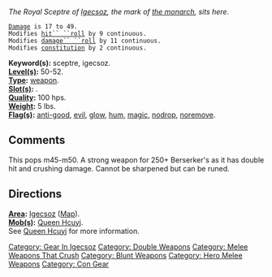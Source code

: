 *The Royal Sceptre of [Igecsoz](:Category:_Igecsoz "wikilink"), the mark
of [the monarch](Queen_Hcuyj "wikilink"), sits here.*

[`Damage`](Melee_Weapon_Values "wikilink")` is 17 to 49.`  
`Modifies `[`hit`` ``roll`](Hit_Roll "wikilink")` by 9 continuous.`  
`Modifies `[`damage`` ``roll`](Damage_Roll "wikilink")` by 11 continuous.`  
`Modifies `[`constitution`](Constitution "wikilink")` by 2 continuous.`

**Keyword(s):** sceptre, igecsoz.  
**[Level(s)](Object_Level "wikilink"):** 50-52.  
**[Type](:Category:_Object_Types "wikilink"):**
[weapon](:Category:_Melee_Weapons "wikilink").  
**[Slot(s)](Object_Slots "wikilink"):** <wielded>.  
**[Quality](Object_Quality "wikilink"):** 100 hps.  
**[Weight](Object_Weight "wikilink"):** 5 lbs.  
**[Flag(s)](:Category:_Object_Flags "wikilink"):**
[anti-good](Anti-Good_Flag "wikilink"), [evil](Evil_Flag "wikilink"),
[glow](Glow_Flag "wikilink"), [hum](Hum_Flag "wikilink"),
[magic](Magic_Flag "wikilink"), [nodrop](NoDrop_Flag "wikilink"),
[noremove](NoRemove_Flag "wikilink").  

## Comments

This pops m45-m50. A strong weapon for 250+ Berserker's as it has double
hit and crushing damage. Cannot be sharpened but can be runed.

## Directions

**[Area](:Category:_Areas "wikilink"):**
[Igecsoz](:Category:_Igecsoz "wikilink")
([Map](Igecsoz_Map "wikilink")).  
**[Mob(s)](:Category:_Mobs "wikilink"):** [Queen
Hcuyj](Queen_Hcuyj "wikilink").  
See [Queen Hcuyj](Queen_Hcuyj "wikilink") for more information.  

[Category: Gear In Igecsoz](Category:_Gear_In_Igecsoz "wikilink")
[Category: Double Weapons](Category:_Double_Weapons "wikilink")
[Category: Melee Weapons That
Crush](Category:_Melee_Weapons_That_Crush "wikilink") [Category: Blunt
Weapons](Category:_Blunt_Weapons "wikilink") [Category: Hero Melee
Weapons](Category:_Hero_Melee_Weapons "wikilink") [Category: Con
Gear](Category:_Con_Gear "wikilink")
